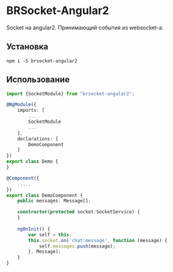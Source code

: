 # BRSocket-Angular2

Socket на angular2. Принимающий события из websocket-a.

## Установка

```
npm i -S brsocket-angular2
```

## Использование
```typescript
import {SocketModule} from "brsocket-angular2";

@NgModule({
    imports: [
        ... 
        SocketModule
        ...
    ],
    declarations: [
        DemoComponent
    ]
})
export class Demo {
}
```

```typescript
@Component({
    .....
})
export class DemoComponent {
    public messages: Message[];

    constructor(protected socket:SocketService) {
    }
    
    ngOnInit() {
        var self = this;
        this.socket.on('chat:message', function (message) {
            self.messages.push(message);
        }, Message);
    }
}
```